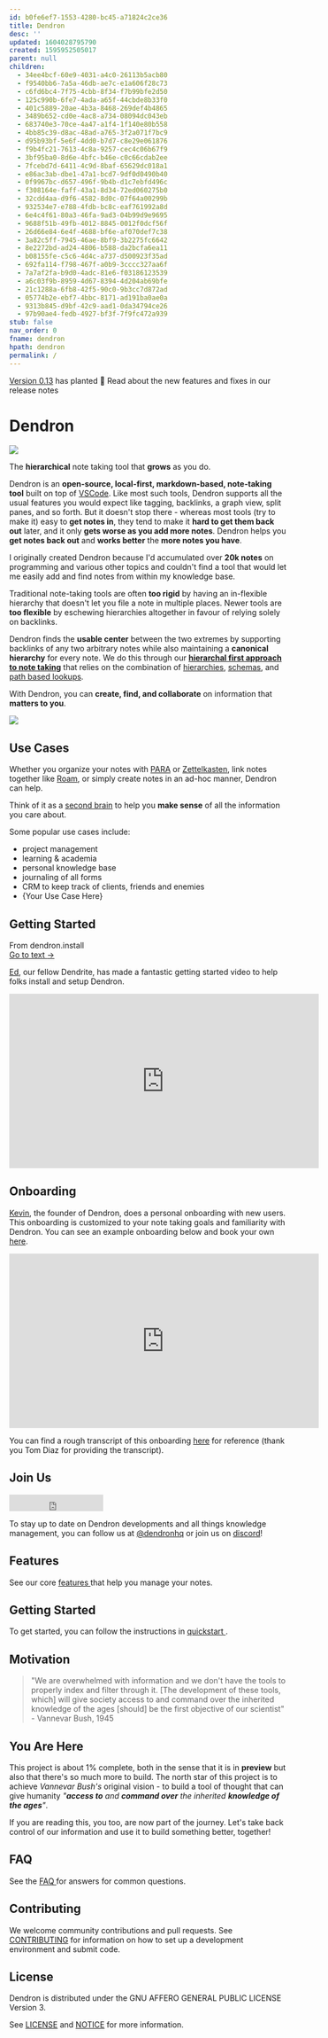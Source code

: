 ```yaml
---
id: b0fe6ef7-1553-4280-bc45-a71824c2ce36
title: Dendron
desc: ''
updated: 1604028795790
created: 1595952505017
parent: null
children:
  - 34ee4bcf-60e9-4031-a4c0-26113b5acb80
  - f9540bb6-7a5a-46db-ae7c-e1a606f28c73
  - c6fd6bc4-7f75-4cbb-8f34-f7b99bfe2d50
  - 125c990b-6fe7-4ada-a65f-44cbde8b33f0
  - 401c5889-20ae-4b3a-8468-269def4b4865
  - 3489b652-cd0e-4ac8-a734-08094dc043eb
  - 683740e3-70ce-4a47-a1f4-1f140e80b558
  - 4bb85c39-d8ac-48ad-a765-3f2a071f7bc9
  - d95b93bf-5e6f-4dd0-b7d7-c8e29e061876
  - f9b4fc21-7613-4c8a-9257-cec4c06b67f9
  - 3bf95ba0-8d6e-4bfc-b46e-c0c66cdab2ee
  - 7fcebd7d-6411-4c9d-8baf-65629dc018a1
  - e86ac3ab-dbe1-47a1-bcd7-9df0d0490b40
  - 0f9967bc-d657-496f-9b4b-d1c7ebfd496c
  - f308164e-faff-43a1-8d34-72ed060275b0
  - 32cdd4aa-d9f6-4582-8d0c-07f64a00299b
  - 932534e7-e788-4fdb-bc8c-eaf761992a8d
  - 6e4c4f61-80a3-46fa-9ad3-04b99d9e9695
  - 9688f51b-49fb-4012-8845-0012f0dcf56f
  - 26d66e84-6e4f-4688-bf6e-af070def7c38
  - 3a82c5ff-7945-46ae-8bf9-3b2275fc6642
  - 8e2272bd-ad24-4806-b588-da2bcfa6ea11
  - b08155fe-c5c6-4d4c-a737-d500923f35ad
  - 692fa114-f798-467f-a0b9-3cccc327aa6f
  - 7a7af2fa-b9d0-4adc-81e6-f03186123539
  - a6c03f9b-8959-4d67-8394-4d204ab69bfe
  - 21c1288a-6fb8-42f5-90c0-9b3cc7d872ad
  - 05774b2e-ebf7-4bbc-8171-ad191ba0ae0a
  - 9313b845-d9bf-42c9-aad1-0da34794ce26
  - 97b90ae4-fedb-4927-bf3f-7f9fc472a939
stub: false
nav_order: 0
fname: dendron
hpath: dendron
permalink: /
---
```

<link rel="stylesheet" href="https://stackpath.bootstrapcdn.com/bootstrap/4.5.0/css/bootstrap.min.css" integrity="sha384-9aIt2nRpC12Uk9gS9baDl411NQApFmC26EwAOH8WgZl5MYYxFfc+NcPb1dKGj7Sk" crossorigin="anonymous">
<script src="https://code.jquery.com/jquery-3.5.1.slim.min.js" integrity="sha384-DfXdz2htPH0lsSSs5nCTpuj/zy4C+OGpamoFVy38MVBnE+IbbVYUew+OrCXaRkfj" crossorigin="anonymous"></script>
<script src="https://cdn.jsdelivr.net/npm/popper.js@1.16.0/dist/umd/popper.min.js" integrity="sha384-Q6E9RHvbIyZFJoft+2mJbHaEWldlvI9IOYy5n3zV9zzTtmI3UksdQRVvoxMfooAo" crossorigin="anonymous"></script>
<script src="https://stackpath.bootstrapcdn.com/bootstrap/4.5.0/js/bootstrap.min.js" integrity="sha384-OgVRvuATP1z7JjHLkuOU7Xw704+h835Lr+6QL9UvYjZE3Ipu6Tp75j7Bh/kR0JKI" crossorigin="anonymous"></script>

<div class="alert alert-primary" role="alert">
<a href="https://dendron.so/notes/1b1aef8e-c9d5-42de-b850-d1b1467cf88b.html">Version 0.13</a> has planted 🌱 
Read about the new features and fixes in our release notes
</div>

# Dendron

<!-- ![](https://travis-ci.com/dendronhq/dendron.svg?branch=master) -->

![](https://foundation-prod-assetspublic53c57cce-8cpvgjldwysl.s3-us-west-2.amazonaws.com/assets/logo-256.png)

The **hierarchical** note taking tool that **grows** as you do.

Dendron is an **open-source, local-first, markdown-based, note-taking tool** built on top of [VSCode](https://code.visualstudio.com/). Like most such tools,  Dendron supports all the usual features you would expect like tagging, backlinks, a graph view, split panes, and so forth. But it doesn't stop there - whereas most tools (try to make it) easy to **get notes in**, they tend to make it **hard to get them back out** later, and it only **gets worse as you add more notes**. Dendron helps you **get notes back out** and **works better** the **more notes you have**.

I originally created Dendron because I'd accumulated over **20k notes** on programming and various other topics and couldn't find a tool that would let me easily add and find notes from within my knowledge base. 

Traditional note-taking tools are often **too rigid** by having an in-flexible hierarchy that doesn't let you file a note in multiple places. Newer tools are **too flexible** by eschewing hierarchies altogether in favour of relying solely on backlinks. 

Dendron finds the **usable center** between the two extremes by supporting backlinks of any two arbitrary notes while also maintaining a **canonical hierarchy** for every note. We do this through our **[hierarchal first approach to note taking](https://www.kevinslin.com/notes/3dd58f62-fee5-4f93-b9f1-b0f0f59a9b64.html)** that relies on the combination of [hierarchies](notes/f3a41725-c5e5-4851-a6ed-5f541054d409), [schemas](notes/c5e5adde-5459-409b-b34d-a0d75cbb1052), and [path based lookups](notes/a7c3a810-28c8-4b47-96a6-8156b1524af3). 

With Dendron, you can **create, find, and collaborate** on information that **matters to you**.

![](https://foundation-prod-assetspublic53c57cce-8cpvgjldwysl.s3-us-west-2.amazonaws.com/assets/images/graph-intro.gif)

## Use Cases

Whether you organize your notes with [PARA](https://fortelabs.co/blog/para/) or [Zettelkasten](https://zettelkasten.de/), link notes together like [Roam](https://roamresearch.com/), or simply create notes in an ad-hoc manner, Dendron can help.

Think of it as a [second brain](https://www.buildingasecondbrain.com/) to help you **make sense** of all the information you care about.

Some popular use cases include:

- project management 
- learning & academia
- personal knowledge base 
- journaling of all forms
- CRM to keep track of clients, friends and enemies
- {Your Use Case Here}

## Getting Started



<div class="portal-container">
<div class="portal-head">
<div class="portal-backlink" >
<div class="portal-title">From <span class="portal-text-title">dendron.install</span></div>
<a href="notes/d95b93bf-5e6f-4dd0-b7d7-c8e29e061876.html" class="portal-arrow">Go to text <span class="right-arrow">→</span></a>
</div>
</div>
<div id="portal-parent-anchor" class="portal-parent" markdown="1">
<div class="portal-parent-fader-top"></div>
<div class="portal-parent-fader-bottom"></div>        
  

[Ed](https://www.youtube.com/channel/UCBDaEQKIAgU-U6bsUfPcWnA), our fellow Dendrite, has made a fantastic getting started video to help folks install and setup Dendron. 

<iframe width="560" height="315" src="https://www.youtube.com/embed/BRLLZ9IEh10" frameborder="0" allow="accelerometer; autoplay; encrypted-media; gyroscope; picture-in-picture" allowfullscreen></iframe>



</div>    
</div>


## Onboarding

[Kevin](https://kevinslin.com/), the founder of Dendron, does a personal onboarding with new users. This onboarding is customized to your note taking goals and familiarity with Dendron. You can see an example onboarding below and book your own [here](https://calendly.com/thence/dendron).

<iframe width="560" height="315" src="https://www.youtube.com/embed/3io2fHRmZsE" frameborder="0" allow="accelerometer; autoplay; encrypted-media; gyroscope; picture-in-picture" allowfullscreen></iframe>

You can find a rough transcript of this onboarding [here](notes/097cf7ed-e9aa-4580-86cf-0347bf7a623d) for reference (thank you Tom Diaz for providing the transcript).

## Join Us

<iframe src="https://ghbtns.com/github-btn.html?user=dendronhq&repo=dendron&type=star&count=true&size=large" frameborder="0" scrolling="0" width="170" height="30" title="GitHub"></iframe>

To stay up to date on Dendron developments and all things knowledge management, you can follow us at [@dendronhq](https://twitter.com/dendronhq) or join us on [discord](https://discord.gg/6j85zNX)! 

## Features

See our core [features ](notes/4bb85c39-d8ac-48ad-a765-3f2a071f7bc9) that help you manage your notes.

## Getting Started

To get started, you can follow the instructions in [quickstart ](notes/e86ac3ab-dbe1-47a1-bcd7-9df0d0490b40).

## Motivation

> "We are overwhelmed with information and we don't have the tools to properly index and filter through it. [The development of these tools, which] will give society access to and command over the inherited knowledge of the ages [should] be the first objective of our scientist" - Vannevar Bush, 1945

## You Are Here

This project is about 1% complete, both in the sense that it is in **preview** but also that there's so much more to build. The north star of this project is to achieve _Vannevar Bush's_ original vision - to build a tool of thought that can give humanity _"**access to** and **command over** the inherited **knowledge of the ages**"_.

If you are reading this, you too, are now part of the journey. Let's take back control of our information and use it to build something better, together!

## FAQ

See the [FAQ ](notes/683740e3-70ce-4a47-a1f4-1f140e80b558) for answers for common questions.

## Contributing

We welcome community contributions and pull requests. See [CONTRIBUTING](https://github.com/dendronhq/dendron/blob/master/docs/CONTRIBUTING.md) for information on how to set up a development environment and submit code.

## License

Dendron is distributed under the GNU AFFERO GENERAL PUBLIC LICENSE Version 3.

See [LICENSE](https://github.com/dendronhq/dendron/blob/master/LICENSE.md) and [NOTICE](https://github.com/dendronhq/dendron/blob/master/NOTICE.md) for more information.

